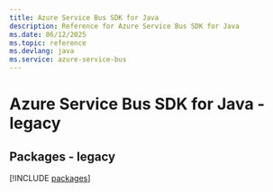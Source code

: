 ```yaml
---
title: Azure Service Bus SDK for Java
description: Reference for Azure Service Bus SDK for Java
ms.date: 06/12/2025
ms.topic: reference
ms.devlang: java
ms.service: azure-service-bus
---
```

# Azure Service Bus SDK for Java - legacy
## Packages - legacy
[!INCLUDE [packages](service-bus-index.md)]